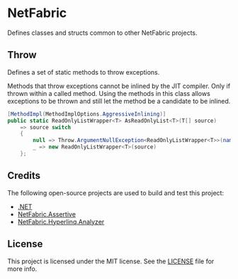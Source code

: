 # NetFabric

Defines classes and structs common to other NetFabric projects.

## Throw

Defines a set of static methods to throw exceptions.

Methods that throw exceptions cannot be inlined by the JIT compiler. Only if thrown within a called method.
Using the methods in this class allows exceptions to be thrown and still let the method be a candidate to be inlined.

```csharp
[MethodImpl(MethodImplOptions.AggressiveInlining)]
public static ReadOnlyListWrapper<T> AsReadOnlyList<T>(T[] source)
    => source switch
    {
        null => Throw.ArgumentNullException<ReadOnlyListWrapper<T>>(nameof(source)),
        _ => new ReadOnlyListWrapper<T>(source)
    };
```

## Credits

The following open-source projects are used to build and test this project:

- [.NET](https://github.com/dotnet)
- [NetFabric.Assertive](https://github.com/NetFabric/NetFabric.Assertive)
- [NetFabric.Hyperlinq.Analyzer](https://github.com/NetFabric/NetFabric.Hyperlinq.Analyzer)

## License

This project is licensed under the MIT license. See the [LICENSE](LICENSE) file for more info.